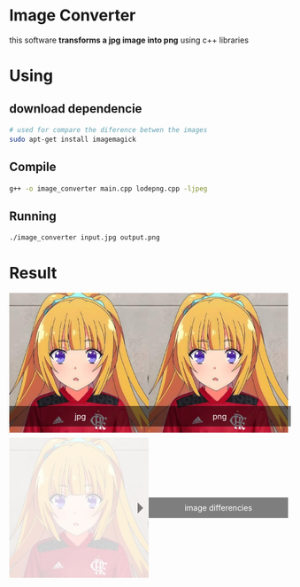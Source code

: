 # Image Converter

this software **transforms a jpg image into png** using c++ libraries

# Using

## download dependencie

```bash
# used for compare the diference betwen the images
sudo apt-get install imagemagick
```

## Compile
```bash
g++ -o image_converter main.cpp lodepng.cpp -ljpeg
```
## Running
```bash
./image_converter input.jpg output.png
```

# Result
<div style="display: flex; justify-content: space-between;">
    <div class="image-container">
        <img src="assets/input.jpg" alt="input.jpg" style="width: 40vw;"/>
        <p class="caption">jpg</p>
    </div>
    <div class="image-container">
        <img src="assets/output.png" alt="output.jpg" style="width: 40vw;"/>
        <p class="caption">png</p>
    </div>
</div>
<div class="image-container" style="display: flex; justify-content: center; align-items: center; margin-top: 6px;">
    <img src="assets/difference.png" alt="output.jpg" style="width: 50%; height: 50%;"/>
    <p class="minor_caption">image differencies</p>
</div>

<style>
.image-container {
  position: relative;
}

.minor_caption {
    position: relative;
    bottom: 0;
    left: 0;
    width: calc(100% / 2);
    background-color: rgba(0, 0, 0, 0.5);
    color: white;
    padding: 10px;
    text-align: center;
}

.minor_caption::before,
.minor_caption::after {
    content: '';
    position: absolute;
    top: 50%;
    width: 0;
    height: 0;
    border-style: solid;
}

.minor_caption::before {
    right: 100%;
    margin-top: -10px;
    border-width: 10px;
    border-color: transparent transparent transparent rgba(0, 0, 0, 0.5);
}

.minor_caption::after {
    right: calc(100% - 20px);
    margin-top: -10px;
    border-width: 10px;
    border-color: transparent transparent transparent rgba(0, 0, 0, 0);
}


.caption {
  position: absolute;
  bottom: 0;
  left: 0;
  width: 94%;
  background-color: rgba(0, 0, 0, 0.5);
  color: white;
  padding: 10px;
  text-align: center;
}

</style>
